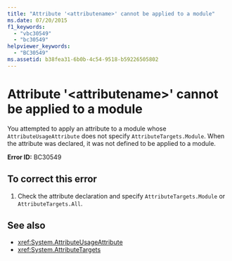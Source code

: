 ```yaml
---
title: "Attribute '<attributename>' cannot be applied to a module"
ms.date: 07/20/2015
f1_keywords: 
  - "vbc30549"
  - "bc30549"
helpviewer_keywords: 
  - "BC30549"
ms.assetid: b38fea31-6b0b-4c54-9518-b59226505802
---
```

# Attribute '\<attributename>' cannot be applied to a module
You attempted to apply an attribute to a module whose `AttributeUsageAttribute` does not specify `AttributeTargets.Module`. When the attribute was declared, it was not defined to be applied to a module.  
  
 **Error ID:** BC30549  
  
## To correct this error  
  
1. Check the attribute declaration and specify `AttributeTargets.Module` or `AttributeTargets.All`.  
  
## See also

- <xref:System.AttributeUsageAttribute>
- <xref:System.AttributeTargets>
